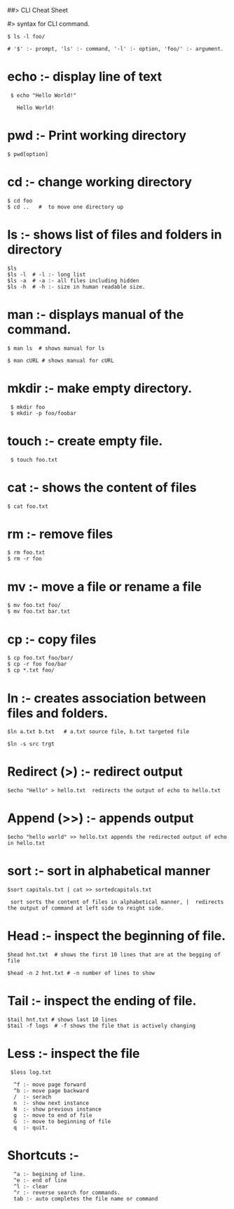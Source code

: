 ##> CLI Cheat Sheet

 #> syntax for CLI command.

    $ ls -l foo/   

    # '$' :- prompt, 'ls' :- command, '-l' :- option, 'foo/' :- argument. 

 # echo :- display line of text

     $ echo "Hello World!"

       Hello World!

 # pwd :- Print working directory

    $ pwd[option]

 # cd :- change working directory

    $ cd foo
    $ cd ..   #  to move one directory up

 # ls :- shows list of files and folders in directory

    $ls
    $ls -l  # -l :- long list
    $ls -a  # -a :- all files including hidden
    $ls -h  # -h :- size in human readable size.

 # man :- displays manual of the command.

    $ man ls  # shows manual for ls

    $ man cURL # shows manual for cURL

 # mkdir :- make empty directory.

     $ mkdir foo
     $ mkdir -p foo/foobar

 # touch :- create empty file.

     $ touch foo.txt

 # cat :- shows the content of files

    $ cat foo.txt

 # rm :- remove files 

    $ rm foo.txt
    $ rm -r foo

 # mv :- move a file or rename a file

    $ mv foo.txt foo/
    $ mv foo.txt bar.txt

 # cp :- copy files 

    $ cp foo.txt foo/bar/
    $ cp -r foo foo/bar
    $ cp *.txt foo/

 # ln :- creates association between files and folders.

    $ln a.txt b.txt   # a.txt source file, b.txt targeted file

    $ln -s src trgt

 # Redirect (>) :- redirect output

    $echo "Hello" > hello.txt  redirects the output of echo to hello.txt

 # Append (>>) :- appends output

    $echo "hello world" >> hello.txt appends the redirected output of echo in hello.txt

 # sort :- sort in alphabetical manner

    $sort capitals.txt | cat >> sortedcapitals.txt
     
     sort sorts the content of files in alphabetical manner, |  redirects the output of command at left side to reight side.

 # Head :- inspect the beginning of file.

    $head hnt.txt  # shows the first 10 lines that are at the begging of file

    $head -n 2 hnt.txt # -n number of lines to show

 # Tail :- inspect the ending of file.

    $tail hnt.txt # shows last 10 lines
    $tail -f logs  # -f shows the file that is actively changing

 # Less :- inspect the file 

     $less log.txt

      ^f :- move page forward
      ^b :- move page backward
      /  :- serach
      n  :- show next instance
      N  :- show previous instance
      g  :- move to end of file
      G  :- move to beginning of file 
      q  :- quit.
  
 # Shortcuts :-

      ^a :- begining of line.
      ^e :- end of line
      ^l :- clear
      ^r :- reverse search for commands.
      tab :- auto completes the file name or command
